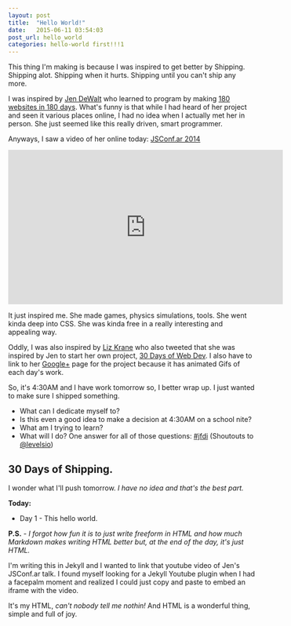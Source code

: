 ```yaml
---
layout: post
title:  "Hello World!"
date:   2015-06-11 03:54:03
post_url: hello_world
categories: hello-world first!!!1
---
```


This thing I'm making is because I was inspired to get better by Shipping. Shipping alot. Shipping when it hurts. Shipping until you can't ship any more.

I was inspired by [Jen DeWalt][1] who learned to program by making [180 websites in 180 days][3]. What's funny is that while I had heard of her project and seen it various places online, I had no idea when I actually met her in person. She just seemed like this really driven, smart programmer.

Anyways, I saw a video of her online today: [JSConf.ar 2014][2]

<iframe width="560" height="315" src="https://www.youtube.com/embed/QaSbL4sRff8" frameborder="0" allowfullscreen></iframe>

It just inspired me. She made games, physics simulations, tools. She went kinda deep into CSS. She was kinda free in a really interesting and appealing way.

Oddly, I was also inspired by [Liz Krane][4] who also tweeted that she was inspired by Jen to start her own project, [30 Days of Web Dev][5].
I also have to link to her [Google+][6] page for the project because it has animated Gifs of each day's work.

So, it's 4:30AM and I have work tomorrow so, I better wrap up. I just wanted to make sure I shipped something.

- What can I dedicate myself to?
- Is this even a good idea to make a decision at 4:30AM on a school nite?
- What am I trying to learn?
- What will I do?
One answer for all of those questions: [#jfdi][7] (Shoutouts to [@levelsio][8])

## 30 Days of Shipping.
I wonder what I'll push tomorrow. *I have no idea and that's the best part.*

**Today:**

* Day 1 - This hello world.

**P.S.** *- I forgot how fun it is to just write freeform in HTML and how much Markdown makes writing HTML better but, at the end of the day, it's just HTML.*

I'm writing this in Jekyll and I wanted to link that youtube video of Jen's JSConf.ar talk. I found myself looking for a Jekyll Youtube plugin when I had a facepalm moment and realized I could just copy and paste to embed an iframe with the video.

It's my HTML, *can't nobody tell me nothin!* And HTML is a wonderful thing, simple and full of joy.

[1]: http://blog.jenniferdewalt.com/
[2]: https://www.youtube.com/watch?v=QaSbL4sRff8
[3]: http://jenniferdewalt.com/
[4]: http://learningnerd.com 
[5]: http://learningnerd.github.io/30DaysOfWebDev/
[6]: https://plus.google.com/u/0/collection/4SSsR
[7]: https://twitter.com/hashtag/jfdi?src=hash
[8]: https://twitter.com/levelsio
